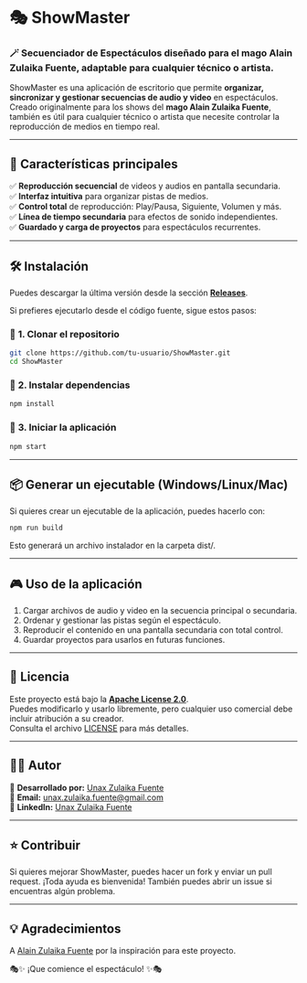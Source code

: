 # 🎭 ShowMaster
### 🪄 Secuenciador de Espectáculos diseñado para el mago Alain Zulaika Fuente, adaptable para cualquier técnico o artista.

ShowMaster es una aplicación de escritorio que permite **organizar, sincronizar y gestionar secuencias de audio y video** en espectáculos.  
Creado originalmente para los shows del **mago Alain Zulaika Fuente**, también es útil para cualquier técnico o artista que necesite controlar la reproducción de medios en tiempo real.

---

## 🚀 Características principales
✅ **Reproducción secuencial** de videos y audios en pantalla secundaria.  
✅ **Interfaz intuitiva** para organizar pistas de medios.  
✅ **Control total** de reproducción: Play/Pausa, Siguiente, Volumen y más.  
✅ **Línea de tiempo secundaria** para efectos de sonido independientes.  
✅ **Guardado y carga de proyectos** para espectáculos recurrentes.  

---

## 🛠 Instalación
Puedes descargar la última versión desde la sección **[Releases](https://github.com/tu-usuario/ShowMaster/releases/latest)**.

Si prefieres ejecutarlo desde el código fuente, sigue estos pasos:

### 🔹 **1. Clonar el repositorio**
```sh
git clone https://github.com/tu-usuario/ShowMaster.git
cd ShowMaster
```

### 🔹 **2. Instalar dependencias**
```sh
npm install
```

### 🔹 **3. Iniciar la aplicación**
```sh
npm start
```

---

## 📦 Generar un ejecutable (Windows/Linux/Mac)
Si quieres crear un ejecutable de la aplicación, puedes hacerlo con:
```sh
npm run build
```
Esto generará un archivo instalador en la carpeta dist/.

---

## 🎮 Uso de la aplicación
1. Cargar archivos de audio y video en la secuencia principal o secundaria.
2. Ordenar y gestionar las pistas según el espectáculo.
3. Reproducir el contenido en una pantalla secundaria con total control.
4. Guardar proyectos para usarlos en futuras funciones.

---

## 📝 Licencia
Este proyecto está bajo la **[Apache License 2.0](LICENSE)**.  
Puedes modificarlo y usarlo libremente, pero cualquier uso comercial debe incluir atribución a su creador.  
Consulta el archivo [LICENSE](LICENSE) para más detalles.

---

## 👨‍💻 Autor
🔹 **Desarrollado por:** [Unax Zulaika Fuente](https://github.com/Unax-Zulaika-Fuente)  
📩 **Email:** [unax.zulaika.fuente@gmail.com](mailto:unax.zulaika.fuente@gmail.com)  
🔗 **LinkedIn:** [Unax Zulaika Fuente](https://www.linkedin.com/in/unax-zulaika-fuente/)

---

## ⭐ Contribuir
Si quieres mejorar ShowMaster, puedes hacer un fork y enviar un pull request. ¡Toda ayuda es bienvenida!
También puedes abrir un issue si encuentras algún problema.

---
## 💡 Agradecimientos
A  [Alain Zulaika Fuente](https://www.alainzulaika.com/) por la inspiración para este proyecto.

🎭✨ ¡Que comience el espectáculo! ✨🎭
